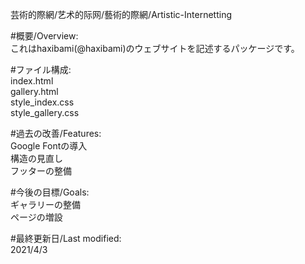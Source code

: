 芸術的際網/艺术的际网/藝術的際網/Artistic-Internetting

#概要/Overview:  
これはhaxibami(@haxibami)のウェブサイトを記述するパッケージです。  

#ファイル構成:  
index.html  
gallery.html  
style_index.css  
style_gallery.css  

#過去の改善/Features:  
Google Fontの導入  
構造の見直し  
フッターの整備

#今後の目標/Goals:  
ギャラリーの整備  
ページの増設

#最終更新日/Last modified:  
2021/4/3
